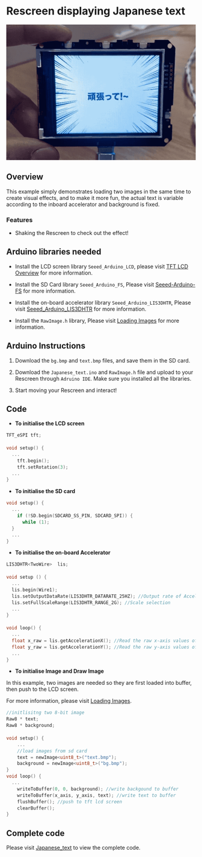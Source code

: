 # Rescreen displaying Japanese text

<div align=center><img src="https://raw.githubusercontent.com/ansonhe97/rawimages/master/img/IMG_0121.2019-12-03%2009_33_27.gif"/></div>

## Overview

This example simply demonstrates loading two images in the same time to create visual effects, and to make it more fun, the actual text is variable according to the inboard accelerator and background is fixed.

### Features

- Shaking the Rescreen to check out the effect!

## Arduino libraries needed

- Install the LCD screen library `Seeed_Arduino_LCD`, please visit [TFT LCD Overview](https://github.com/ansonhe97/GroveUIDocs/blob/master/RescreenDocs/TFT%20LCD%20Overview.md) for more information.

- Install the SD Card library `Seeed_Arduino_FS`, Please visit [Seeed-Arduino-FS](https://github.com/Seeed-Studio/Seeed_Arduino_FS/tree/dev) for more information.

- Install the on-board accelerator library `Seeed_Arduino_LIS3DHTR`, Please visit [Seeed_Arduino_LIS3DHTR](https://github.com/Seeed-Studio/Seeed_Arduino_LIS3DHTR) for more information.

- Install the `RawImage.h` library, Please visit [Loading Images](https://github.com/ansonhe97/GroveUIDocs/blob/master/RescreenDocs/loadingImage.md) for more information.

## Arduino Instructions

1. Download the `bg.bmp` and `text.bmp` files, and save them in the SD card.

2. Download the `Japanese_text.ino` and `RawImage.h` file and upload to your Rescreen through `Adruino IDE`. Make sure you installed all the libraries.

3. Start moving your Rescreen and interact!

## Code

- **To initialise the LCD screen**

```Cpp
TFT_eSPI tft;

void setup() {
  ...
    tft.begin();
    tft.setRotation(3);
  ...
}
```

- **To initialise the SD card**

```Cpp
void setup() {
  ...
    if (!SD.begin(SDCARD_SS_PIN, SDCARD_SPI)) {
      while (1);
  }
  ...
}
```

- **To initialise the on-board Accelerator**

```Cpp
LIS3DHTR<TwoWire>  lis;

void setup () {
  ...
  lis.begin(Wire1);
  lis.setOutputDataRate(LIS3DHTR_DATARATE_25HZ); //Output rate of Accelerator
  lis.setFullScaleRange(LIS3DHTR_RANGE_2G); //Scale selection
  ...
}

void loop() {
  ...
  float x_raw = lis.getAccelerationX(); //Read the raw x-axis values of acc
  float y_raw = lis.getAccelerationY(); //Read the raw y-axis values of acc
  ...
}
```

- **To initialise Image and Draw Image**

In this example, two images are needed so they are first loaded into buffer, then push to the LCD screen.

For more information, please visit [Loading Images](https://github.com/ansonhe97/GroveUIDocs/blob/master/RescreenDocs/loadingImage.md).

```Cpp
//initlisitng two 8-bit image
Raw8 * text;
Raw8 * background;

void setup() {
    ...
    //load images from sd card
    text = newImage<uint8_t>("text.bmp");
    background = newImage<uint8_t>("bg.bmp");
}
void loop() {
  ...
    writeToBuffer(0, 0, background); //write backgound to buffer
    writeToBuffer(x_axis, y_axis, text); //write text to buffer
    flushBuffer(); //push to tft lcd screen
    clearBuffer();
}
```

## Complete code

Please visit [Japanese_text]() to view the complete code.